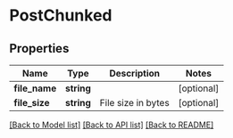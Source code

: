 # PostChunked

## Properties
Name | Type | Description | Notes
------------ | ------------- | ------------- | -------------
**file_name** | **string** |  | [optional] 
**file_size** | **string** | File size in bytes | [optional] 

[[Back to Model list]](../README.md#documentation-for-models) [[Back to API list]](../README.md#documentation-for-api-endpoints) [[Back to README]](../README.md)


